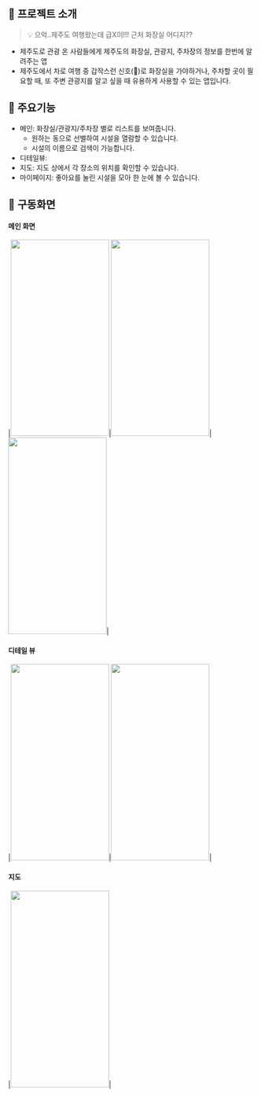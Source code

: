 ## 🐎 프로젝트 소개
> 💡 으악..제주도 여행왔는데 급X이!!! 근처 화장실 어디지??
> 
- 제주도로 관광 온 사람들에게 제주도의 화장실, 관광지, 주차장의 정보를 한번에 알려주는 앱
- 제주도에서 차로 여행 중 갑작스런 신호(💩)로 화장실을 가야하거나, 주차할 곳이 필요할 때, 또 주변 관광지를 알고 싶을 때 유용하게 사용할 수 있는 앱입니다.

## 🐎 주요기능

- 메인: 화장실/관광지/주차장 별로 리스트를 보여줍니다.
    - 원하는 동으로 선별하여 시설을 열람할 수 있습니다.
    - 시설의 이름으로 검색이 가능합니다.
- 디테일뷰:
- 지도: 지도 상에서 각 장소의 위치를 확인할 수 있습니다.
- 마이페이지: 좋아요를 눌린 시설을 모아 한 눈에 볼 수 있습니다.

## 🐎 구동화면
#### 메인 화면
|<img src="https://github.com/APP-iOS3rd/PJ2T7_Malddong/assets/126560615/8cf40275-ba02-4901-8bd1-75c28e6bf47a.png" width="200" height="400"/>|<img src="https://github.com/APP-iOS3rd/PJ2T7_Malddong/assets/126560615/c0fe241c-f751-4614-b501-27234058dcb6.png" width="200" height="400"/>|<img src="https://github.com/APP-iOS3rd/PJ2T7_Malddong/assets/126560615/c2dd9abd-cb23-4fd8-b14a-1f6b1258ee30.png" width="200" height="400"/>|

#### 디테일 뷰
|<img src="https://github.com/APP-iOS3rd/PJ2T7_Malddong/assets/126560615/858ef4c6-3150-4392-8e33-f55c0cf3b640.png" width="200" height="400"/>|<img src="https://github.com/APP-iOS3rd/PJ2T7_Malddong/assets/126560615/6d56558c-b507-46ec-a550-30ab7059dc13).png" width="200" height="400"/>|

#### 지도
|<img src="https://github.com/APP-iOS3rd/PJ2T7_Malddong/assets/126560615/e17f8c3d-261c-4297-90d6-1d9f615e8fc5.png" width="200" height="400"/>|
